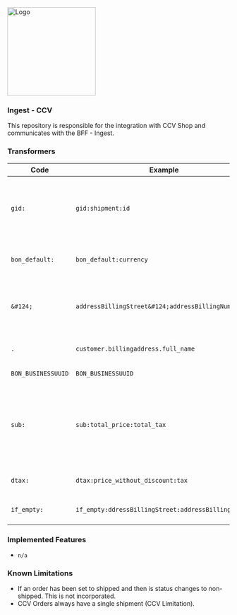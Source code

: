 <img src="https://bon-core-files.ams3.digitaloceanspaces.com/logo-name-white.png" alt="Logo" width="200" />

### Ingest - CCV
This repository is responsible for the integration with CCV Shop and communicates with the BFF - Ingest. 

### Transformers
| Code           | Example | Description |
|----------------|----|----|
| `gid:`         |`gid:shipment:id`| Generates the shipment GID based on the businessUUID, object type and the resource ID. |
| `bon_default:` |`bon_default:currency`| Grabs the currency from the defaults stored |
| `&#124;`       |`addressBillingStreet&#124;addressBillingNumber`| Concatenates a multiple values in a string seperated by a space |
|`.`|`customer.billingaddress.full_name`| Goes a level deeper in the array | 
|`BON_BUSINESSUUID`|`BON_BUSINESSUUID`| Fills in the business UUID | 
|`sub:`|`sub:total_price:total_tax`| Substracts values. First value mentiond is the amount from which the next values will be subtracted | 
|`dtax:`|`dtax:price_without_discount:tax`| Deducts the tax from a value |
|`if_empty:`|`if_empty:ddressBillingStreet:addressBillingNumber`| Finds the first value that has characters. |




### Implemented Features
- `n/a`

### Known Limitations
- If an order has been set to shipped and then is status changes to non-shipped. This is not incorporated. 
- CCV Orders always have a single shipment (CCV Limitation).
